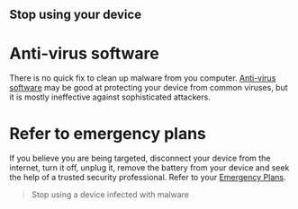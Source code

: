 ## Stop using your device

# Anti-virus software
There is no quick fix to clean up malware from you computer. [Anti-virus software](topics/practice-1-emergencies/4-malware/3-9-learn.md) may be good at protecting your device from common viruses, but it is mostly ineffective against sophisticated attackers.
<br>
# Refer to emergency plans
If you believe you are being targeted, disconnect your device from the internet, turn it off, unplug it, remove the battery from your device and seek the help of a trusted security professional. Refer to your [Emergency Plans](topics/practice-2-planning/4-emergency-plan/1-1-intro.md).
<br>
> Stop using a device infected with malware

